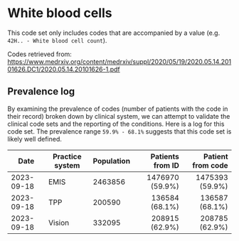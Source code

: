 # White blood cells

This code set only includes codes that are accompanied by a value (e.g. `42H.. - White blood cell count`).

Codes retrieved from: https://www.medrxiv.org/content/medrxiv/suppl/2020/05/19/2020.05.14.20101626.DC1/2020.05.14.20101626-1.pdf

## Prevalence log

By examining the prevalence of codes (number of patients with the code in their record) broken down by clinical system, we can attempt to validate the clinical code sets and the reporting of the conditions. Here is a log for this code set. The prevalence range `59.9% - 68.1%` suggests that this code set is likely well defined.

| Date       | Practice system | Population | Patients from ID | Patient from code |
| ---------- | --------------- | ---------- | ---------------: | ----------------: |
| 2023-09-18 | EMIS | 2463856 | 1476970 (59.9%) | 1475393 (59.9%) | 
| 2023-09-18 | TPP | 200590 | 136584 (68.1%) | 136587 (68.1%) | 
| 2023-09-18 | Vision | 332095 | 208915 (62.9%) | 208785 (62.9%) | 
